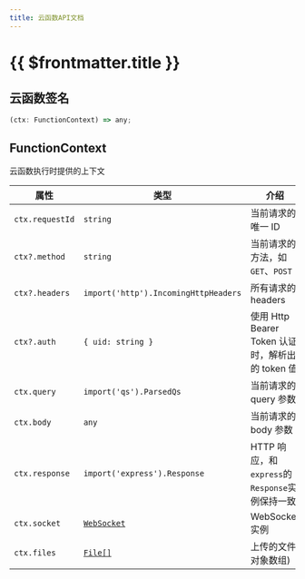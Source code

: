 ```yaml
---
title: 云函数API文档
---
```


# {{ $frontmatter.title }}

## 云函数签名

```ts
(ctx: FunctionContext) => any;
```

## FunctionContext

云函数执行时提供的上下文

| 属性            | 类型                                                                      | 介绍                                             |
| --------------- | ------------------------------------------------------------------------- | ------------------------------------------------ |
| `ctx.requestId` | `string`                                                                  | 当前请求的唯一 ID                                |
| `ctx?.method`   | `string`                                                                  | 当前请求的方法，如`GET`、`POST`                  |
| `ctx?.headers`  | `import('http').IncomingHttpHeaders`                                      | 所有请求的 headers                               |
| `ctx?.auth`     | `{ uid: string }`                                                         | 使用 Http Bearer Token 认证时，解析出的 token 值 |
| `ctx.query`     | `import('qs').ParsedQs`                                                   | 当前请求的 query 参数                            |
| `ctx.body`      | `any`                                                                     | 当前请求的 body 参数                             |
| `ctx.response`  | `import('express').Response`                                              | HTTP 响应，和`express`的`Response`实例保持一致   |
| `ctx.socket`    | [`WebSocket`](https://developer.mozilla.org/zh-CN/docs/Web/API/WebSocket) | WebSocket 实例                                   |
| `ctx.files`     | [`File[]`](https://developer.mozilla.org/zh-CN/docs/Web/API/File)         | 上传的文件对象数组)                              |
